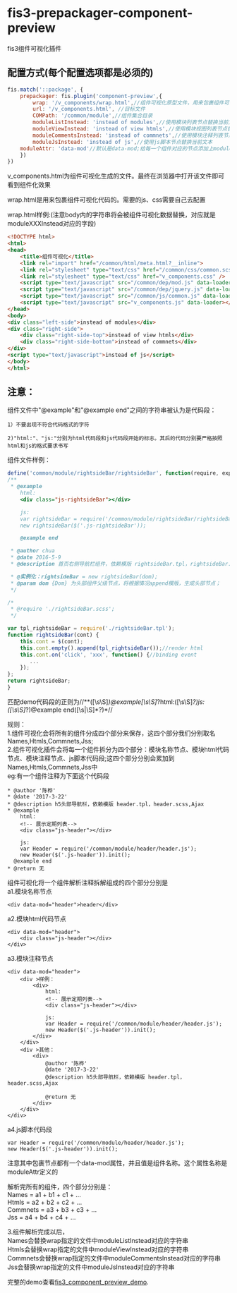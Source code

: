 # fis3-prepackager-component-preview
fis3组件可视化插件

## 配置方式(每个配置选项都是必须的)

```js
fis.match('::package', {
    prepackager: fis.plugin('component-preview',{
        wrap: '/v_components/wrap.html',//组件可视化原型文件，用来包裹组件可视化代码
        url: '/v_components.html', //目标文件
        COMPath: '/common/module',//组件集合目录
        moduleListInstead: 'instead of modules',//使用模块列表节点替换当前文本
        moduleViewInstead: 'instead of view htmls',//使用模块视图列表节点替换当前文本
        moduleCommentsInstead: 'instead of commnets',//使用模块注释列表节点替换当前文本
        moduleJsInstead: 'instead of js',//使用js脚本节点替换当前文本
	moduleAttr: 'data-mod'//默认是data-mod;给每一个组件对应的节点添加上moduleAttr对应的属性，属性的值是就是模块的名称
    })
})
```
v_components.html为组件可视化生成的文件。最终在浏览器中打开该文件即可看到组件化效果 

wrap.html是用来包裹组件可视化代码的。需要的js、css需要自己去配置

wrap.html样例:(注意body内的字符串将会被组件可视化数据替换，对应就是moduleXXXInstead对应的字段)
```html 
<!DOCTYPE html>
<html>
<head>
    <title>组件可视化</title>
    <link rel="import" href="/common/html/meta.html?__inline">
    <link rel="stylesheet" type="text/css" href="/common/css/common.scss" />
    <link rel="stylesheet" type="text/css" href="v_components.css" />
    <script type="text/javascript" src="/common/dep/mod.js" data-loader></script>
    <script type="text/javascript" src="/common/dep/jquery.js" data-loader></script>
    <script type="text/javascript" src="/common/js/common.js" data-loader></script>
    <script type="text/javascript" src="v_components.js" data-loader></script>
</head>
<body>  
<div class="left-side">instead of modules</div>
<div class="right-side">
    <div class="right-side-top">instead of view htmls</div>
    <div class="right-side-bottom">instead of commnets</div>
</div>
<script type="text/javascript">instead of js</script>
</body>
</html>
```

## 注意：

组件文件中"@example"和"@example end"之间的字符串被认为是代码段：

	1）不要出现不符合代码格式的字符

	2)"html:"、"js:"分别为html代码段和js代码段开始的标志。其后的代码分别要严格按照html和js的格式要求书写

组件文件样例：

```js
define('common/module/rightsideBar/rightsideBar', function(require, exports, module) {
/**
 * @example
    html:
    <div class="js-rightsideBar"></div>

    js:
    var rightsideBar = require('/common/module/rightsideBar/rightsideBar.js');
    new rightsideBar($('.js-rightsideBar'));

    @example end

 * @author chua
 * @date 2016-5-9
 * @description 首页右侧导航栏组件，依赖模版 rightsideBar.tpl，rightsideBar.scss;

 * @实例化：rightsideBar = new rightsideBar(dom);
 * @param dom {Dom} 为头部组件父级节点，将根据情况append模版，生成头部节点；
 */

/*
 * @require './rightsideBar.scss';
 */

var tpl_rightsideBar = require('./rightsideBar.tpl');
function rightsideBar(cont) {
    this.cont = $(cont);
    this.cont.empty().append(tpl_rightsideBar());//render html
    this.cont.on('click', 'xxx', function() {//binding event
       ...
    });
};
return rightsideBar;
}
```

匹配demo代码段的正则为/\/\*\*([\s\S]*)@example[\s\S]*?html:([\s\S]*?)js:([\s\S]*?)@example end([\s|\S]*?)\*\//

规则：  
1.组件可视化会将所有的组件分成四个部分来保存，这四个部分我们分别取名Names,Htmls,Commnets,Jss;  
2.组件可视化插件会将每一个组件拆分为四个部分：模块名称节点、模块html代码节点、模块注释节点、js脚本代码段;这四个部分分别会累加到Names,Htmls,Commnets,Jss中  
eg:有一个组件注释为下面这个代码段  

```
* @author '陈桦'
* @date '2017-3-22'
* @description h5头部导航栏，依赖模版 header.tpl，header.scss,Ajax
* @example
    html:
    <!-- 展示定期列表-->
    <div class="js-header"></div>
    
    js:
    var Header = require('/common/module/header/header.js');
    new Header($('.js-header')).init();
  @example end
* @return 无
```



组件可视化将一个组件解析注释拆解组成的四个部分分别是  
a1.模块名称节点  
	
```
<div data-mod="header">header</div>
```

a2.模块html代码节点  

```
<div data-mod="header">  
    <div class="js-header"></div>  
</div>
```

a3.模块注释节点
	
```
<div data-mod="header">
    <div >样例：
    	<div>
    		html:
    	    <!-- 展示定期列表-->
    	    <div class="js-header"></div>
    	    
    	    js:
    	    var Header = require('/common/module/header/header.js');
    	    new Header($('.js-header')).init();
    	</div>
    </div>
    <div >其他：
    	<div>
    		@author '陈桦'
     		@date '2017-3-22'
     		@description h5头部导航栏，依赖模版 header.tpl，header.scss,Ajax
    		
    		@return 无
        </div>
    </div>
</div>
```

a4.js脚本代码段  

```
var Header = require('/common/module/header/header.js');
new Header($('.js-header')).init();
```


注意其中包裹节点都有一个data-mod属性，并且值是组件名称。这个属性名称是moduleAttr定义的

解析完所有的组件，四个部分分别是：  
Names = a1 + b1 + c1 + ...  
Htmls = a2 + b2 + c2 + ...  
Commnets = a3 + b3 + c3 + ...  
Jss = a4 + b4 + c4 + ...  

3.组件解析完成以后，  
Names会替换wrap指定的文件中moduleListInstead对应的字符串  
Htmls会替换wrap指定的文件中moduleViewInstead对应的字符串  
Commnets会替换wrap指定的文件中moduleCommentsInstead对应的字符串  
Jss会替换wrap指定的文件中moduleJsInstead对应的字符串  


完整的demo查看[fis3_component_preview_demo](https://github.com/chua1989/fis3_component_preview_demo).
